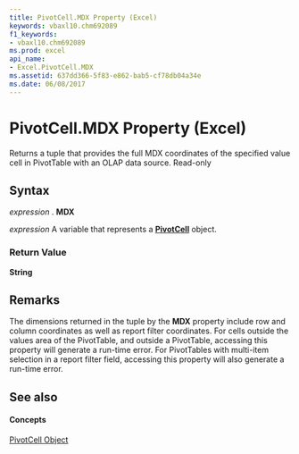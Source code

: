 ```yaml
---
title: PivotCell.MDX Property (Excel)
keywords: vbaxl10.chm692089
f1_keywords:
- vbaxl10.chm692089
ms.prod: excel
api_name:
- Excel.PivotCell.MDX
ms.assetid: 637dd366-5f83-e862-bab5-cf78db04a34e
ms.date: 06/08/2017
---
```



# PivotCell.MDX Property (Excel)

Returns a tuple that provides the full MDX coordinates of the specified value cell in PivotTable with an OLAP data source. Read-only


## Syntax

 _expression_ . **MDX**

 _expression_ A variable that represents a **[PivotCell](Excel.PivotCell.md)** object.


### Return Value

 **String**


## Remarks

The dimensions returned in the tuple by the  **MDX** property include row and column coordinates as well as report filter coordinates. For cells outside the values area of the PivotTable, and outside a PivotTable, accessing this property will generate a run-time error. For PivotTables with multi-item selection in a report filter field, accessing this property will also generate a run-time error.


## See also


#### Concepts


[PivotCell Object](Excel.PivotCell.md)

